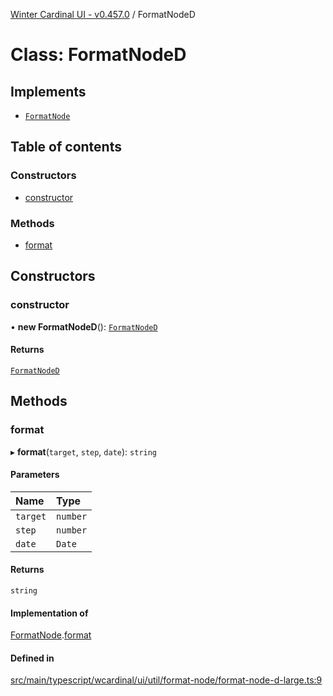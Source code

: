 [Winter Cardinal UI - v0.457.0](../index.md) / FormatNodeD

# Class: FormatNodeD

## Implements

- [`FormatNode`](../interfaces/FormatNode.md)

## Table of contents

### Constructors

- [constructor](FormatNodeD.md#constructor)

### Methods

- [format](FormatNodeD.md#format)

## Constructors

### constructor

• **new FormatNodeD**(): [`FormatNodeD`](FormatNodeD.md)

#### Returns

[`FormatNodeD`](FormatNodeD.md)

## Methods

### format

▸ **format**(`target`, `step`, `date`): `string`

#### Parameters

| Name | Type |
| :------ | :------ |
| `target` | `number` |
| `step` | `number` |
| `date` | `Date` |

#### Returns

`string`

#### Implementation of

[FormatNode](../interfaces/FormatNode.md).[format](../interfaces/FormatNode.md#format)

#### Defined in

[src/main/typescript/wcardinal/ui/util/format-node/format-node-d-large.ts:9](https://github.com/winter-cardinal/winter-cardinal-ui/blob/v0.457.0/src/main/typescript/wcardinal/ui/util/format-node/format-node-d-large.ts#L9)
